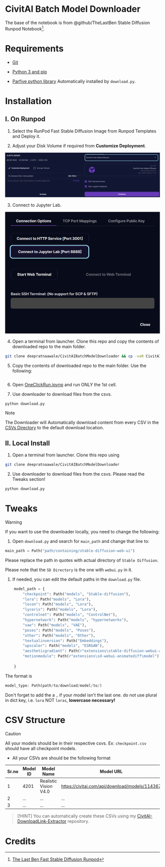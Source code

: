 # CivitAI Batch Model Downloader
The base of the notebook is from @github/TheLastBen Stable Diffusion Runpod Notebook[^1].


# Requirements
- [Git](https://git-scm.com/book/en/v2/Getting-Started-Installing-Git)

- [Python 3 and pip](https://www.python.org/downloads/)

- [Parfive python library](https://pypi.org/project/parfive/) Automatically installed by `download.py`.


# Installation

## I. On Runpod

1. Select the RunPod Fast Stable Diffusion Image from Runpod Templates and Deploy it.

2. Adjust your Disk Volume if required from **Customize Deployment**.

![Select RunPod Fast Stable Diffusion Image on runpod](<src/common/RunpodImageSelection.png>)

3. Connect to Jupyter Lab.

![Connect to Jupyter Lab](<src/common/ConnectToJupyterNotebook.png>)


4. Open a terminal from launcher. Clone this repo and copy the contents of downloaded repo to the main folder.

```sh
git clone deepratnaawale/CivitAIBatchModelDownloader && cp -vaR CivitAIBatchModelDownloader/.. && rmdir CivitAIBatchModelDownloader/
```

5. Copy the contents of downloaded repo to the main folder. Use the following:

```sh

```
6. Open [OneClickRun.ipynp](OneClickRun.ipynb) and run ONLY the 1st cell.

7. Use downloader to download files from the csvs.
```sh
python download.py
```

> [!NOTE]
> The Downloader will Automatically download content from every CSV in the [CSVs Directory](<CSVs/>) to the default download location.


## II. Local Install

1. Open a terminal from launcher. Clone this repo using

```sh
git clone deepratnaawale/CivitAIBatchModelDownloader
```

2. Use downloader to download files from the csvs. Please read the Tweaks section!
```sh
python download.py 
```


# Tweaks
> [!WARNING]
>  If you want to use the downloader locally, you need to change the following:
1. Open `download.py` and search for `main_path` and change that line to:

```python
main_path = Path("path/containing/stable-diffusion-web-ui")
```

Please replace the path in quotes with actual directory of `Stable Diffusion`.

 
Please note that the `SD Directory` is the one with `webui.py` in it.



1. If needed, you can edit the default paths in the `download.py` file.
   
```python
    model_path = {
        "checkpoint": Path("models", "Stable-diffusion"),
        "lora": Path("models", "Lora"),
        "locon": Path("models", "Lora"),
        "lycoris": Path("models", "Lora"),
        "controlnet": Path("models", "ControlNet"),
        "hypernetwork": Path("models", "hypernetworks"),
        "vae": Path("models", "VAE"),
        "poses": Path("models", "Poses"),
        "other": Path("models", "Other"),
        "textualinversion": Path("Embeddings"),
        "upscaler": Path("models", "ESRGAN"),
        "aestheticgradient": Path(r"extensions\stable-diffusion-webui-aesthetic-gradients\aesthetic_embeddings"),
        "motionmodule": Path(r"extensions\sd-webui-animatediff\model")
        
    }
```
The format is 
```python
model_type: Path(path/to/download/model/to/)
```
Don't forget to add the a `,` if your model isn't the last one. do not use plural in dict key, i.e. `lora` NOT `loras`, **lowercase necessary!**


# CSV Structure

> [!CAUTION]
> All your models should be in their respective csvs.
> Ex: `checkpoint.csv` should have all checkpoint models.

- All your CSVs are should be the following format

Sr.no | Model ID| Model Name | Model URL
--- | --- | --- | ---
1 | 4201 | Realistic Vision V4.0 | https://civitai.com/api/download/models/114367
2 | ... | ... | ... 
3 | ... | ... | ... 

> [!HINT]
> You can automatically create these CSVs using my [CivitAI-DownloadLink-Extractor](https://github.com/deepratnaawale/CivitAI-DownloadLink-Extractor) repository.


# Credits

[^1]: [The Last Ben Fast Stable Diffusion Runpod](https://github.com/TheLastBen/fast-stable-diffusion)

